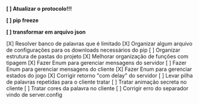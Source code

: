 **[ ] Atualizar o protocolo!!!**

**[ ] pip freeze**

**[ ] transformar em arquivo json**

[X] Resolver banco de palavras que é limitado
[X] Organizar algum arquivo de configurações para os downloads necessários do pip
[ ] Organizar estrutura de pastas do projeto
[X] Melhorar organização de funções com tipagem
[X] Fazer Enum para gerenciar mensagens do servidor
[ ] Fazer Enum para gerenciar mensagens do cliente
[X] Fazer Enum para gerenciar estados do jogo
[X] Corrigir retorno "com delay" do servidor
[ ] Levar pilha de palavras repetidas para o cliente tratar
[ ] Tratar animação secreta no cliente
[ ] Tratar cores da palavra no cliente
[ ] Corrigir erro do separador vindo de server.config